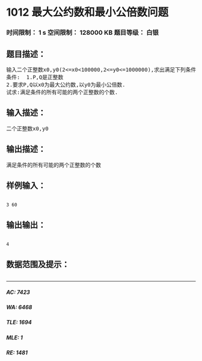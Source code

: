 # 1012 最大公约数和最小公倍数问题   
### 时间限制： 1 s     空间限制： 128000 KB     题目等级： 白银  
## 题目描述：  

<pre>
输入二个正整数x0,y0(2<=x0<100000,2<=y0<=1000000),求出满足下列条件的P,Q的个数
条件:  1.P,Q是正整数
2.要求P,Q以x0为最大公约数,以y0为最小公倍数.
试求:满足条件的所有可能的两个正整数的个数.
</pre>
  
  
## 输入描述：  

<pre>
二个正整数x0,y0
</pre>
  
  
## 输出描述：  

<pre>
满足条件的所有可能的两个正整数的个数
</pre>
  
  
## 样例输入：  

<pre><code>
3 60
</code></pre>
  
  
## 输出输出：  

<pre><code>
4
</code></pre>
  
  
## 数据范围及提示：  

<pre>
</pre>
  
  
***  

##### AC: 7423  
##### WA: 6468  
##### TLE: 1694  
##### MLE: 1  
##### RE: 1481  
